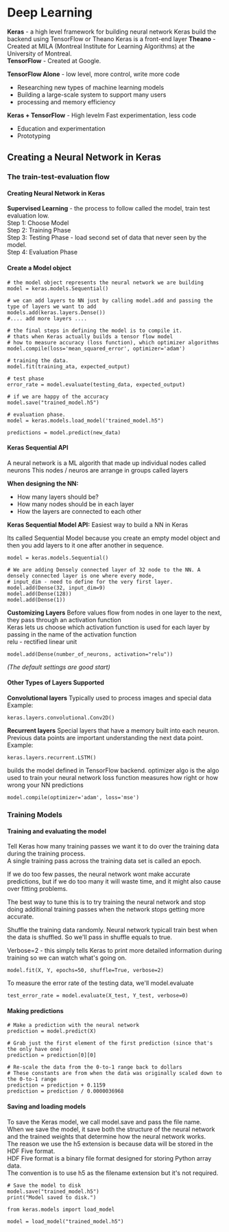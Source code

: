 # Deep Learning
**Keras** - a high level framework for building neural network
Keras build the backend using TensorFlow or Theano
Keras is a front-end layer
**Theano** - Created at MILA (Montreal Institute for Learning Algorithms) at the University of Montreal. \
**TensorFlow** - Created at Google.

**TensorFlow Alone** - low level, more control, write more code
* Researching new types of machine learning models
* Building a large-scale system to support many users
* processing and memory efficiency
	
**Keras + TensorFlow** - High levelm Fast experimentation, less code
* Education and experimentation
* Prototyping

## Creating a Neural Network in Keras
### The train-test-evaluation flow
#### Creating Neural Network in Keras
**Supervised Learning** - the process to follow called the model, train test evaluation low. \
Step 1: Choose Model \
Step 2: Training Phase \
Step 3: Testing Phase - load second set of data that never seen by the model. \
Step 4: Evaluation Phase

#### Create a Model object
```
# the model object represents the neural network we are building
model = keras.models.Sequential() 

# we can add layers to NN just by calling model.add and passing the type of layers we want to add
models.add(keras.layers.Dense()) 
#.... add more layers ....

# the final steps in defining the model is to compile it.
# thats when Keras actually builds a tensor flow model
# how to measure accuracy (loss function), which optimizer algorithms
model.compile(loss='mean_squared_error', optimizer='adam')
	
# training the data.
model.fit(training_ata, expected_output)
	
# test phase
error_rate = model.evaluate(testing_data, expected_output)
	
# if we are happy of the accuracy
model.save("trained_model.h5")
	
# evaluation phase.
model = keras.models.load_model('trained_model.h5")
	
predictions = model.predict(new_data)
```


#### Keras Sequential API

A neural network is a ML algorith that made up individual nodes called neurons
This nodes / neuros are arrange in groups called layers
	
**When designing the NN:**
* How many layers should be?
* How many nodes should be in each layer
* How the layers are connected to each other


**Keras Sequential Model API:**
Easiest way to build a NN in Keras
	
Its called Sequential Model because you create an empty model object and then you add layers to it one after another in sequence.

```
model = keras.models.Sequential()

# We are adding Densely connected layer of 32 node to the NN. A densely connected layer is one where every mode,
# input_dim - need to define for the very first layer. 
model.add(Dense(32, input_dim=9) 
model.add(Dense(128))
model.add(Dense(1))
```

**Customizing Layers**
Before values flow from nodes in one layer to the next, they pass through an activation function \
Keras lets us choose which activation function is used for each layer by passing in the name of the activation function \
relu - rectified linear unit 
 
```
model.add(Dense(number_of_neurons, activation="relu"))
```
_(The default settings are good start)_
	
#### Other Types of Layers Supported
**Convolutional layers**
Typically used to process images and special data
Example: 
```
keras.layers.convolutional.Conv2D()
```
	
**Recurrent layers**
Special layers that have a memory built into each neuron.
Previous data points are important understanding the next data point.
Example: 
``` 
keras.layers.recurrent.LSTM()
```

builds the model defined in TensorFlow backend.
optimizer algo is the algo used to train your neural network
loss function measures how right or how wrong your NN predictions

``` model.compile(optimizer='adam', loss='mse') ```
	

	
### Training Models	

#### Training and evaluating the model	
Tell Keras how many training passes we want it to do over the training data during the training process. 	
A single training pass across the training data set is called an epoch.

If we do too few passes, the neural network wont make accurate predictions, but if we do too many it will waste time, and it might also cause over fitting problems.

The best way to tune this is to try training the neural network and stop doing additional training passes when the network stops getting more accurate.
	
Shuffle the training data randomly. Neural network typicall train best when the data is shuffled. So we'll pass in shuffle equals to true.

Verbose=2 - this simply tells Keras to print more detailed information during training so we can watch what's going on.
```
model.fit(X, Y, epochs=50, shuffle=True, verbose=2)
```

To measure the error rate of the testing data, we'll model.evaluate
```
test_error_rate = model.evaluate(X_test, Y_test, verbose=0)	
```

#### Making predictions

```	
# Make a prediction with the neural network
prediction = model.predict(X)

# Grab just the first element of the first prediction (since that's the only have one)
prediction = prediction[0][0]

# Re-scale the data from the 0-to-1 range back to dollars
# These constants are from when the data was originally scaled down to the 0-to-1 range
prediction = prediction + 0.1159
prediction = prediction / 0.0000036968
```	



#### Saving and loading models	
To save the Keras model, we call model.save	and pass the file name. 
\
When we save the model, it save both the structure of the neural network and the trained weights that determine how the neural network works.
\
The reason we use the h5 extension is because data will be stored in the HDF Five format. \
HDF Five format is a binary file format designed for storing Python array data. \
The convention is to use h5 as the filename extension but it's not required. 

```
# Save the model to disk
model.save("trained_model.h5")
print("Model saved to disk.")
```

```
from keras.models import load_model

model = load_model("trained_model.h5")
```

	
	
	
	
	
	
	
	
	
	
	
	
	
	
	
	
	
	
	
	
	
	
	
	
	
	
	
